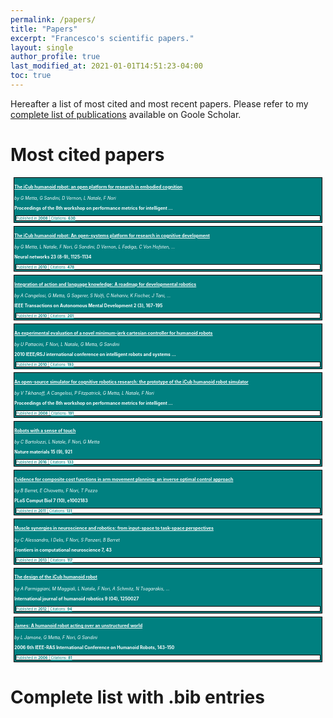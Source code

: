 ```yaml
---
permalink: /papers/
title: "Papers"
excerpt: "Francesco's scientific papers."
layout: single
author_profile: true
last_modified_at: 2021-01-01T14:51:23-04:00
toc: true
---
```


<style>
		
.card {
  font-size: 50%;
  background-color: teal;
  color: white;
  border: 1px solid black;
  margin: 5px;
}
.card a:link{
    color:#FFFFFF;
}
.card a:visited{
    color:#FFFFFF;
}

.card-footer {	
  background-color: white;
  color: teal;
  border: 1px solid black;
  margin: 2px;
}
.card-footer a:link{
    color:teal;
}
.card-footer a:visited{
    color:teal;
}
</style>


Hereafter a list of most cited and most recent papers. Please refer to my [complete list of publications](https://scholar.google.com/citations?user=t3l8q6gAAAAJ&hl) available on Goole Scholar. 

# Most cited papers

<div class="card">
    <div class="card-publication">
        <div class="card-body card-body-left">
            <h4><a href="https://scholar.google.co.uk/citations?user=t3l8q6gAAAAJ&pagesize=10&sortby=citations#d=gs_md_cita-d&u=%2Fcitations%3Fview_op%3Dview_citation%26hl%3Dit%26oe%3DASCII%26user%3Dt3l8q6gAAAAJ%26pagesize%3D10%26citation_for_view%3Dt3l8q6gAAAAJ%3AcFHS6HbyZ2cC">The iCub humanoid robot: an open platform for research in embodied cognition</a></h4>
            <p style="font-style: italic;">by G Metta, G Sandini, D Vernon, L Natale, F Nori</p>
            <p><b>Proceedings of the 8th workshop on performance metrics for intelligent …</b></p>
        </div>
    </div>
    <div class="card-footer">
        <small class="text-muted">Published in <b>2008</b> | 
        <a href="https://scholar.google.co.uk/scholar?oi=bibs&hl=it&oe=ASCII&cites=8934831380734927669">Citations: <b>630</b></a></small>
    </div>
</div>

<div class="card">
    <div class="card-publication">
        <div class="card-body card-body-left">
            <h4><a href="https://scholar.google.co.uk/citations?user=t3l8q6gAAAAJ&pagesize=10&sortby=citations#d=gs_md_cita-d&u=%2Fcitations%3Fview_op%3Dview_citation%26hl%3Dit%26oe%3DASCII%26user%3Dt3l8q6gAAAAJ%26pagesize%3D10%26citation_for_view%3Dt3l8q6gAAAAJ%3AY5dfb0dijaUC">The iCub humanoid robot: An open-systems platform for research in cognitive development</a></h4>
            <p style="font-style: italic;">by G Metta, L Natale, F Nori, G Sandini, D Vernon, L Fadiga, C Von Hofsten, ...</p>
            <p><b>Neural networks 23 (8-9), 1125-1134</b></p>
        </div>
    </div>
    <div class="card-footer">
        <small class="text-muted">Published in <b>2010</b> | 
        <a href="https://scholar.google.co.uk/scholar?oi=bibs&hl=it&oe=ASCII&cites=15495669726245721839">Citations: <b>478</b></a></small>
    </div>
</div>

<div class="card">
    <div class="card-publication">
        <div class="card-body card-body-left">
            <h4><a href="https://scholar.google.co.uk/citations?user=t3l8q6gAAAAJ&pagesize=10&sortby=citations#d=gs_md_cita-d&u=%2Fcitations%3Fview_op%3Dview_citation%26hl%3Dit%26oe%3DASCII%26user%3Dt3l8q6gAAAAJ%26pagesize%3D10%26citation_for_view%3Dt3l8q6gAAAAJ%3AeJXPG6dFmWUC">Integration of action and language knowledge: A roadmap for developmental robotics</a></h4>
            <p style="font-style: italic;">by A Cangelosi, G Metta, G Sagerer, S Nolfi, C Nehaniv, K Fischer, J Tani, ...</p>
            <p><b>IEEE Transactions on Autonomous Mental Development 2 (3), 167-195</b></p>
        </div>
    </div>
    <div class="card-footer">
        <small class="text-muted">Published in <b>2010</b> | 
        <a href="https://scholar.google.co.uk/scholar?oi=bibs&hl=it&oe=ASCII&cites=13792573796911307985">Citations: <b>201</b></a></small>
    </div>
</div>

<div class="card">
    <div class="card-publication">
        <div class="card-body card-body-left">
            <h4><a href="https://scholar.google.co.uk/citations?user=t3l8q6gAAAAJ&pagesize=10&sortby=citations#d=gs_md_cita-d&u=%2Fcitations%3Fview_op%3Dview_citation%26hl%3Dit%26oe%3DASCII%26user%3Dt3l8q6gAAAAJ%26pagesize%3D10%26citation_for_view%3Dt3l8q6gAAAAJ%3APR6Y55bgFSsC">An experimental evaluation of a novel minimum-jerk cartesian controller for humanoid robots</a></h4>
            <p style="font-style: italic;">by U Pattacini, F Nori, L Natale, G Metta, G Sandini</p>
            <p><b>2010 IEEE/RSJ international conference on intelligent robots and systems …</b></p>
        </div>
    </div>
    <div class="card-footer">
        <small class="text-muted">Published in <b>2010</b> | 
        <a href="https://scholar.google.co.uk/scholar?oi=bibs&hl=it&oe=ASCII&cites=16463534162510439517">Citations: <b>193</b></a></small>
    </div>
</div>

<div class="card">
    <div class="card-publication">
        <div class="card-body card-body-left">
            <h4><a href="https://scholar.google.co.uk/citations?user=t3l8q6gAAAAJ&pagesize=10&sortby=citations#d=gs_md_cita-d&u=%2Fcitations%3Fview_op%3Dview_citation%26hl%3Dit%26oe%3DASCII%26user%3Dt3l8q6gAAAAJ%26pagesize%3D10%26citation_for_view%3Dt3l8q6gAAAAJ%3AeflP2zaiRacC">An open-source simulator for cognitive robotics research: the prototype of the iCub humanoid robot simulator</a></h4>
            <p style="font-style: italic;">by V Tikhanoff, A Cangelosi, P Fitzpatrick, G Metta, L Natale, F Nori</p>
            <p><b>Proceedings of the 8th workshop on performance metrics for intelligent …</b></p>
        </div>
    </div>
    <div class="card-footer">
        <small class="text-muted">Published in <b>2008</b> | 
        <a href="https://scholar.google.co.uk/scholar?oi=bibs&hl=it&oe=ASCII&cites=14163440150320465749">Citations: <b>191</b></a></small>
    </div>
</div>

<div class="card">
    <div class="card-publication">
        <div class="card-body card-body-left">
            <h4><a href="https://scholar.google.co.uk/citations?user=t3l8q6gAAAAJ&pagesize=10&sortby=citations#d=gs_md_cita-d&u=%2Fcitations%3Fview_op%3Dview_citation%26hl%3Dit%26oe%3DASCII%26user%3Dt3l8q6gAAAAJ%26pagesize%3D10%26citation_for_view%3Dt3l8q6gAAAAJ%3ACHSYGLWDkRkC">Robots with a sense of touch</a></h4>
            <p style="font-style: italic;">by C Bartolozzi, L Natale, F Nori, G Metta</p>
            <p><b>Nature materials 15 (9), 921</b></p>
        </div>
    </div>
    <div class="card-footer">
        <small class="text-muted">Published in <b>2016</b> | 
        <a href="https://scholar.google.co.uk/scholar?oi=bibs&hl=it&oe=ASCII&cites=9778566210297308990">Citations: <b>133</b></a></small>
    </div>
</div>

<div class="card">
    <div class="card-publication">
        <div class="card-body card-body-left">
            <h4><a href="https://scholar.google.co.uk/citations?user=t3l8q6gAAAAJ&pagesize=10&sortby=citations#d=gs_md_cita-d&u=%2Fcitations%3Fview_op%3Dview_citation%26hl%3Dit%26oe%3DASCII%26user%3Dt3l8q6gAAAAJ%26pagesize%3D10%26citation_for_view%3Dt3l8q6gAAAAJ%3Ar0BpntZqJG4C">Evidence for composite cost functions in arm movement planning: an inverse optimal control approach</a></h4>
            <p style="font-style: italic;">by B Berret, E Chiovetto, F Nori, T Pozzo</p>
            <p><b>PLoS Comput Biol 7 (10), e1002183</b></p>
        </div>
    </div>
    <div class="card-footer">
        <small class="text-muted">Published in <b>2011</b> | 
        <a href="https://scholar.google.co.uk/scholar?oi=bibs&hl=it&oe=ASCII&cites=5160278785351058893">Citations: <b>131</b></a></small>
    </div>
</div>

<div class="card">
    <div class="card-publication">
        <div class="card-body card-body-left">
            <h4><a href="https://scholar.google.co.uk/citations?user=t3l8q6gAAAAJ&pagesize=10&sortby=citations#d=gs_md_cita-d&u=%2Fcitations%3Fview_op%3Dview_citation%26hl%3Dit%26oe%3DASCII%26user%3Dt3l8q6gAAAAJ%26pagesize%3D10%26citation_for_view%3Dt3l8q6gAAAAJ%3ASdhP9T11ey4C">Muscle synergies in neuroscience and robotics: from input-space to task-space perspectives</a></h4>
            <p style="font-style: italic;">by C Alessandro, I Delis, F Nori, S Panzeri, B Berret</p>
            <p><b>Frontiers in computational neuroscience 7, 43</b></p>
        </div>
    </div>
    <div class="card-footer">
        <small class="text-muted">Published in <b>2013</b> | 
        <a href="https://scholar.google.co.uk/scholar?oi=bibs&hl=it&oe=ASCII&cites=15690597534001141280">Citations: <b>117</b></a></small>
    </div>
</div>

<div class="card">
    <div class="card-publication">
        <div class="card-body card-body-left">
            <h4><a href="https://scholar.google.co.uk/citations?user=t3l8q6gAAAAJ&pagesize=10&sortby=citations#d=gs_md_cita-d&u=%2Fcitations%3Fview_op%3Dview_citation%26hl%3Dit%26oe%3DASCII%26user%3Dt3l8q6gAAAAJ%26pagesize%3D10%26citation_for_view%3Dt3l8q6gAAAAJ%3A-f6ydRqryjwC">The design of the iCub humanoid robot</a></h4>
            <p style="font-style: italic;">by A Parmiggiani, M Maggiali, L Natale, F Nori, A Schmitz, N Tsagarakis, ...</p>
            <p><b>International journal of humanoid robotics 9 (04), 1250027</b></p>
        </div>
    </div>
    <div class="card-footer">
        <small class="text-muted">Published in <b>2012</b> | 
        <a href="https://scholar.google.co.uk/scholar?oi=bibs&hl=it&oe=ASCII&cites=4480601651783451512">Citations: <b>94</b></a></small>
    </div>
</div>

<div class="card">
    <div class="card-publication">
        <div class="card-body card-body-left">
            <h4><a href="https://scholar.google.co.uk/citations?user=t3l8q6gAAAAJ&pagesize=10&sortby=citations#d=gs_md_cita-d&u=%2Fcitations%3Fview_op%3Dview_citation%26hl%3Dit%26oe%3DASCII%26user%3Dt3l8q6gAAAAJ%26pagesize%3D10%26citation_for_view%3Dt3l8q6gAAAAJ%3ApqnbT2bcN3wC">James: A humanoid robot acting over an unstructured world</a></h4>
            <p style="font-style: italic;">by L Jamone, G Metta, F Nori, G Sandini</p>
            <p><b>2006 6th IEEE-RAS International Conference on Humanoid Robots, 143-150</b></p>
        </div>
    </div>
    <div class="card-footer">
        <small class="text-muted">Published in <b>2006</b> | 
        <a href="https://scholar.google.co.uk/scholar?oi=bibs&hl=it&oe=ASCII&cites=7671359052840791460">Citations: <b>81</b></a></small>
    </div>
</div>

# Complete list with .bib entries

<script src="https://bibbase.org/show?bib=http%3A%2F%2Firon76.github.io%2Fassets%2Fbibtex%2Fnori.bib&jsonp=1"></script>
